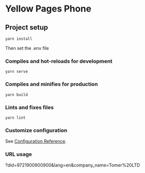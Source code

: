 # Yellow Pages Phone


## Project setup
```
yarn install
```
Then set the .env file
### Compiles and hot-reloads for development
```
yarn serve
```

### Compiles and minifies for production
```
yarn build
```

### Lints and fixes files
```
yarn lint
```

### Customize configuration
See [Configuration Reference](https://cli.vuejs.org/config/).

### URL usage 
?did=9721900900900&lang=en&company_name=Tomer%20LTD
